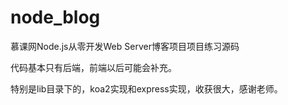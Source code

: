 # node_blog
慕课网Node.js从零开发Web Server博客项目项目练习源码

代码基本只有后端，前端以后可能会补充。

特别是lib目录下的，koa2实现和express实现，收获很大，感谢老师。